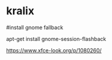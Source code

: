 # kralix

#install gnome fallback

apt-get install gnome-session-flashback

https://www.xfce-look.org/p/1080260/
